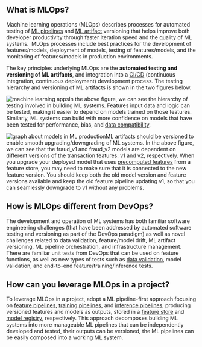 **What is MLOps?**
------------------

Machine learning operations (MLOps) describes processes for automated testing of [ML pipelines](https://www.hopsworks.ai/dictionary/ml-pipeline) and [ML artifact](https://www.hopsworks.ai/dictionary/ml-artifacts) versioning that helps improve both developer productivity through faster iteration speed and the quality of ML systems.  MLOps processes include best practices for the development of features/models, deployment of models, testing of features/models, and the monitoring of features/models in production environments. 

The key principles underlying MLOps are the **automated testing and versioning of ML artifacts**, and integration into a [CI/CD](https://www.hopsworks.ai/dictionary/ci-cd-for-mlops) (continuous integration, continuous deployment) development process. The testing hierarchy and versioning of ML artifacts is shown in the two figures below.

![machine learning apps](https://assets.website-files.com/618399cd49d125734c8dec95/64369e0574b03f117f3f32e6_P7mDFfNH6t3sv6tC9XqMeMuKTDo-Aw4wZXVDCeOA1yO9cEibgw_hTsLlRYA3h0xnAA9nH1guccsVEvLoWd02GtbmNvJpTE9gvbQ7sDIRJz-co8oyIO7FeW0XJ3W64SurXN3RBvT0k_w5eNWGdImiig.png)In the above figure, we can see the hierarchy of testing involved in building ML systems. Features input data and logic can be tested, making it easier to depend on models trained on those features. Similarly, ML systems can build with more confidence on models that have been tested for performance, bias, and [data compatibility](http://www.hopsworks.ai/dictionary/data-compatibility).

![graph about models in ML production](https://assets.website-files.com/618399cd49d125734c8dec95/64369e0552823ed98c65313c_CloUn_JrsnlnL-C5EGQZLiUZBt_kUryVSee67i6JX8iMQ5-YzcvPdoJecaMQVuGAIkkDj5_VgCrt4nCpkihzcOppAd-WF5WlU3v4sVscDxD1pa5m9xu82PctPfHab5c9nuEutHS59p8Pcz5pblpU4g.png)ML artifacts should be versioned to enable smooth upgrading/downgrading of ML systems. In the above figure, we can see that the fraud\_v1 and fraud\_v2 models are dependent on different versions of the transaction features: v1 and v2, respectively. When you upgrade your deployed model that uses [precomputed features](http://www.hopsworks.ai/dictionary/precomputed-features) from a feature store, you may need to make sure that it is connected to the new feature version. You should keep both the old model version and feature versions available and keep the old feature pipeline updating v1, so that you can seamlessly downgrade to v1 without any problems.

**How is MLOps different from DevOps?**
---------------------------------------

The development and operation of ML systems has both familiar software engineering challenges (that have been addressed by automated software testing and versioning as part of the DevOps paradigm) as well as novel challenges related to data validation, feature/model drift, ML artifact versioning, ML pipeline orchestration, and infrastructure management. There are familiar unit tests from DevOps that can be used on feature functions, as well as new types of tests such as [data validation](https://www.hopsworks.ai/dictionary/data-validation-for-features), model validation, and end-to-end feature/training/inference tests.

**How can you leverage MLOps in a project?**
--------------------------------------------

To leverage MLOps in a project, adopt a ML pipeline-first approach focusing on [feature pipelines](https://www.hopsworks.ai/dictionary/feature-pipeline), [training pipelines](https://www.hopsworks.ai/dictionary/training-pipeline), and [inference pipelines](https://www.hopsworks.ai/dictionary/inference-pipeline), producing versioned features and models as outputs, stored in a [feature store](https://www.hopsworks.ai/dictionary/feature-store) and [model registry](https://www.hopsworks.ai/dictionary/model-registry), respectively. This approach decomposes building ML systems into more manageable ML pipelines that can be independently developed and tested, their outputs can be versioned, the ML pipelines can be easily composed into a working ML system.

